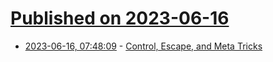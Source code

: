 # [Published on 2023-06-16](index.md)

* [2023-06-16, 07:48:09](https://lobste.rs/s/fnrmcy/control_escape_meta_tricks) - [Control, Escape, and Meta Tricks](https://susam.net/blog/control-escape-meta-tricks.html)
